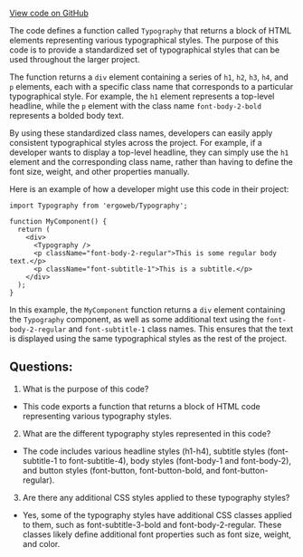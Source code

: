 [View code on GitHub](https://github.com/ergoplatform/ergoweb/components/Typography.tsx)

The code defines a function called `Typography` that returns a block of HTML elements representing various typographical styles. The purpose of this code is to provide a standardized set of typographical styles that can be used throughout the larger project. 

The function returns a `div` element containing a series of `h1`, `h2`, `h3`, `h4`, and `p` elements, each with a specific class name that corresponds to a particular typographical style. For example, the `h1` element represents a top-level headline, while the `p` element with the class name `font-body-2-bold` represents a bolded body text. 

By using these standardized class names, developers can easily apply consistent typographical styles across the project. For example, if a developer wants to display a top-level headline, they can simply use the `h1` element and the corresponding class name, rather than having to define the font size, weight, and other properties manually. 

Here is an example of how a developer might use this code in their project:

```
import Typography from 'ergoweb/Typography';

function MyComponent() {
  return (
    <div>
      <Typography />
      <p className="font-body-2-regular">This is some regular body text.</p>
      <p className="font-subtitle-1">This is a subtitle.</p>
    </div>
  );
}
```

In this example, the `MyComponent` function returns a `div` element containing the `Typography` component, as well as some additional text using the `font-body-2-regular` and `font-subtitle-1` class names. This ensures that the text is displayed using the same typographical styles as the rest of the project.
## Questions: 
 1. What is the purpose of this code?
- This code exports a function that returns a block of HTML code representing various typography styles.

2. What are the different typography styles represented in this code?
- The code includes various headline styles (h1-h4), subtitle styles (font-subtitle-1 to font-subtitle-4), body styles (font-body-1 and font-body-2), and button styles (font-button, font-button-bold, and font-button-regular).

3. Are there any additional CSS styles applied to these typography styles?
- Yes, some of the typography styles have additional CSS classes applied to them, such as font-subtitle-3-bold and font-body-2-regular. These classes likely define additional font properties such as font size, weight, and color.